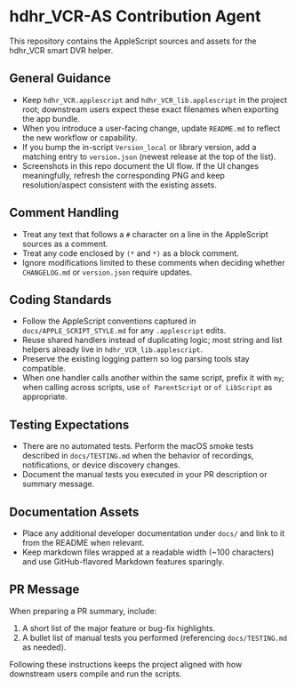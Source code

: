 # hdhr_VCR-AS Contribution Agent

This repository contains the AppleScript sources and assets for the hdhr_VCR smart DVR helper.

## General Guidance
- Keep `hdhr_VCR.applescript` and `hdhr_VCR_lib.applescript` in the project root; downstream users expect these exact filenames when exporting the app bundle.
- When you introduce a user-facing change, update `README.md` to reflect the new workflow or capability.
- If you bump the in-script `Version_local` or library version, add a matching entry to `version.json` (newest release at the top of the list).
- Screenshots in this repo document the UI flow. If the UI changes meaningfully, refresh the corresponding PNG and keep resolution/aspect consistent with the existing assets.

## Comment Handling
- Treat any text that follows a `#` character on a line in the AppleScript sources as a comment.
- Treat any code enclosed by `(*` and `*)` as a block comment.
- Ignore modifications limited to these comments when deciding whether `CHANGELOG.md` or `version.json` require updates.

## Coding Standards
- Follow the AppleScript conventions captured in `docs/APPLE_SCRIPT_STYLE.md` for any `.applescript` edits.
- Reuse shared handlers instead of duplicating logic; most string and list helpers already live in `hdhr_VCR_lib.applescript`.
- Preserve the existing logging pattern so log parsing tools stay compatible.
- When one handler calls another within the same script, prefix it with `my`; when calling across scripts, use `of ParentScript`
  or `of LibScript` as appropriate.

## Testing Expectations
- There are no automated tests. Perform the macOS smoke tests described in `docs/TESTING.md` when the behavior of recordings, notifications, or device discovery changes.
- Document the manual tests you executed in your PR description or summary message.

## Documentation Assets
- Place any additional developer documentation under `docs/` and link to it from the README when relevant.
- Keep markdown files wrapped at a readable width (~100 characters) and use GitHub-flavored Markdown features sparingly.

## PR Message
When preparing a PR summary, include:
1. A short list of the major feature or bug-fix highlights.
2. A bullet list of manual tests you performed (referencing `docs/TESTING.md` as needed).

Following these instructions keeps the project aligned with how downstream users compile and run the scripts.

